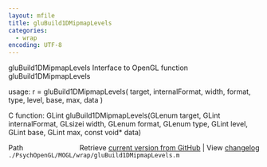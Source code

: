 ```yaml
---
layout: mfile
title: gluBuild1DMipmapLevels
categories:
  - wrap
encoding: UTF-8
---
```


gluBuild1DMipmapLevels  Interface to OpenGL function gluBuild1DMipmapLevels  

usage:  r = gluBuild1DMipmapLevels( target, internalFormat, width, format, type, level, base, max, data )  

C function:  GLint gluBuild1DMipmapLevels(GLenum target, GLint internalFormat, GLsizei width, GLenum format, GLenum type, GLint level, GLint base, GLint max, const void\* data)  


<div class="code_header" style="text-align:right;">
  <span style="float:left;">Path&nbsp;&nbsp;</span> <span class="counter">Retrieve <a href=
  "https://raw.github.com/Psychtoolbox-3/Psychtoolbox-3/beta/./PsychOpenGL/MOGL/wrap/gluBuild1DMipmapLevels.m">current version from GitHub</a> | View <a href=
  "https://github.com/Psychtoolbox-3/Psychtoolbox-3/commits/beta/./PsychOpenGL/MOGL/wrap/gluBuild1DMipmapLevels.m">changelog</a></span>
</div>
<div class="code">
  <code>./PsychOpenGL/MOGL/wrap/gluBuild1DMipmapLevels.m</code>
</div>
